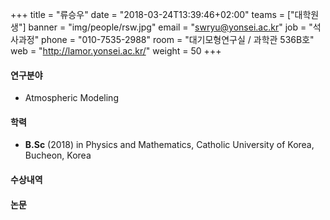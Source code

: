 +++
title = "류승우"
date = "2018-03-24T13:39:46+02:00"
teams = ["대학원생"]
banner = "img/people/rsw.jpg"
email = "swryu@yonsei.ac.kr"
job = "석사과정"
phone = "010-7535-2988"
room = "대기모형연구실 / 과학관 536B호"
web = "http://lamor.yonsei.ac.kr/"
weight = 50
+++

#### 연구분야
+ Atmospheric Modeling

#### 학력
+ **B.Sc** (2018) in Physics and Mathematics, Catholic University of Korea, Bucheon, Korea

#### 수상내역


#### 논문
